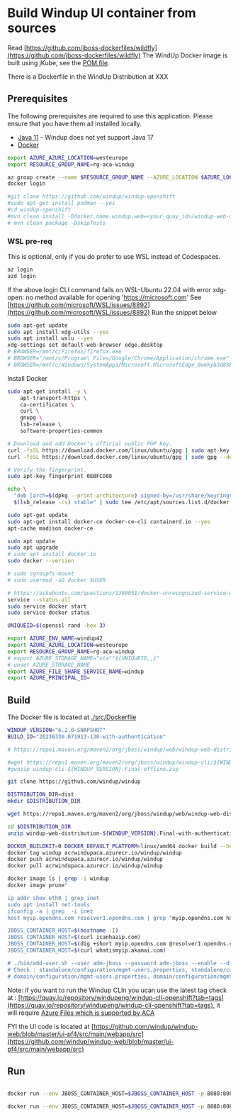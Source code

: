 # Build Windup UI container from sources

Read [https://github.com/jboss-dockerfiles/wildfly](https://github.com/jboss-dockerfiles/wildfly)
The WindUp Docker image is built using jKube, see the [POM file](https://github.com/windup/windup-openshift/blob/master/web/pom.xml#L15).

There is a Dockerfile in the WindUp Distribution at XXX

## Prerequisites

The following prerequisites are required to use this application. Please ensure that you have them all installed locally.

- [Java 11](https://learn.microsoft.com/en-us/java/openjdk/install) - Windup does not yet support Java 17
- [Docker](https://docs.docker.com/get-docker/)


```sh
export AZURE_AZURE_LOCATION=westeurope
export RESOURCE_GROUP_NAME=rg-aca-windup

az group create --name $RESOURCE_GROUP_NAME --AZURE_LOCATION $AZURE_LOCATION
docker login

#git clone https://github.com/windup/windup-openshift
#sudo apt-get install podman --yes
#cd windup-openshift
#mvn clean install -Ddocker.name.windup.web=<your_quay_id>/windup-web-openshift -Ddocker.name.windup.web.executor=<your_quay_id>/windup-web-openshift-messaging-executor
# mvn clean package -DskipTests

```
### WSL pre-req

This is optional, only if you do prefer to use WSL instead of Codespaces.


```sh
az login
azd login
```
If the above login CLI command fails on WSL-Ubuntu 22.04 with error xdg-open: no method available for opening 'https://microsoft.com'
See [https://github.com/microsoft/WSL/issues/8892](https://github.com/microsoft/WSL/issues/8892)
Run the snippet below
```sh
sudo apt-get update
sudo apt install xdg-utils --yes
sudo apt install wslu --yes
xdg-settings set default-web-browser edge.desktop
# BROWSER=/mnt/c/Firefox/firefox.exe
# BROWSER="/mnt/c/Program\ Files/Google/Chrome/Application/chrome.exe"
# BROWSER=/mnt/c/Windows/SystemApps/Microsoft.MicrosoftEdge_8wekyb3d8bbwe
```

Install Docker
```sh
sudo apt-get install -y \
    apt-transport-https \
    ca-certificates \
    curl \
    gnupg \
    lsb-release \
    software-properties-common

# Download and add Docker's official public PGP key.
curl -fsSL https://download.docker.com/linux/ubuntu/gpg | sudo apt-key add -
curl -fsSL https://download.docker.com/linux/ubuntu/gpg | sudo gpg --dearmor -o /usr/share/keyrings/docker-archive-keyring.gpg

# Verify the fingerprint.
sudo apt-key fingerprint 0EBFCD88

echo \
  "deb [arch=$(dpkg --print-architecture) signed-by=/usr/share/keyrings/docker-archive-keyring.gpg] https://download.docker.com/linux/ubuntu \
  $(lsb_release -cs) stable" | sudo tee /etc/apt/sources.list.d/docker.list > /dev/null

sudo apt-get update
sudo apt-get install docker-ce docker-ce-cli containerd.io --yes
apt-cache madison docker-ce

sudo apt update
sudo apt upgrade
# sudo apt install docker.io
sudo docker --version

# sudo cgroupfs-mount
# sudo usermod -aG docker $USER

# https://askubuntu.com/questions/1380051/docker-unrecognized-service-when-installing-cuda
service --status-all
sudo service docker start
sudo service docker status
```

```sh
UNIQUEID=$(openssl rand -hex 3)

export AZURE_ENV_NAME=windup42
export AZURE_AZURE_LOCATION=westeurope
export RESOURCE_GROUP_NAME=rg-aca-windup
# export AZURE_STORAGE_NAME="sta""${UNIQUEID,,}"
# unset AZURE_STORAGE_NAME
export AZURE_FILE_SHARE_SERVICE_NAME=windup
export AZURE_PRINCIPAL_ID=

```

## Build

The Docker file is located at [./src/Dockerfile](./src/Dockerfile)

```sh
WINDUP_VERSION="6.2.0-SNAPSHOT"
BUILD_ID="20230330.071913-130-with-authentication"

# https://repo1.maven.org/maven2/org/jboss/windup/web/windup-web-distribution/6.1.7.Final/windup-web-distribution-6.1.7.Final-with-authentication.zip

#wget https://repo1.maven.org/maven2/org/jboss/windup/windup-cli/${WINDUP_VERSION}.Final/windup-cli-${WINDUP_VERSION}.Final-offline.zip
#gunzip windup-cli-${WINDUP_VERSION}.Final-offline.zip

git clone https://github.com/windup/windup

DISTRIBUTION_DIR=dist
mkdir $DISTRIBUTION_DIR

wget https://repo1.maven.org/maven2/org/jboss/windup/web/windup-web-distribution/${WINDUP_VERSION}.Final/windup-web-distribution-${WINDUP_VERSION}.Final-with-authentication.zip -O $DISTRIBUTION_DIR

cd $DISTRIBUTION_DIR
unzip windup-web-distribution-${WINDUP_VERSION}.Final-with-authentication.zip

DOCKER_BUILDKIT=0 DOCKER_DEFAULT_PLATFORM=linux/amd64 docker build --build-arg --no-cache -t "windup" -f "./src/Dockerfile" .
docker tag windup acrwindupaca.azurecr.io/windup/windup
docker push acrwindupaca.azurecr.io/windup/windup
docker pull acrwindupaca.azurecr.io/windup/windup

docker image ls | grep -i windup
docker image prune"

ip addr show eth0 | grep inet
sudo apt install net-tools
ifconfig -a | grep  -i inet
host myip.opendns.com resolver1.opendns.com | grep "myip.opendns.com has address"

JBOSS_CONTAINER_HOST=$(hostname -I)
JBOSS_CONTAINER_HOST=$(curl icanhazip.com)
JBOSS_CONTAINER_HOST=$(dig +short myip.opendns.com @resolver1.opendns.com)
JBOSS_CONTAINER_HOST=$(curl whatismyip.akamai.com)

# ./bin/add-user.sh --user adm-jboss --password adm-jboss --enable --display-secret
# Check : standalone/configuration/mgmt-users.properties, standalone/configuration/mgmt-groups.properties
# domain/configuration/mgmt-users.properties, domain/configuration/mgmt-groups.properties

```

Note: if you want to run the Windup CLIn you ucan use the latest tag check at : [https://quay.io/repository/windupeng/windup-cli-openshift?tab=tags](https://quay.io/repository/windupeng/windup-cli-openshift?tab=tags), it will require [Azure Files which is supported by ACA](https://learn.microsoft.com/en-us/azure/container-apps/storage-mounts?pivots=azure-cli#azure-files)


FYI the UI code is located at [https://github.com/windup/windup-web/blob/master/ui-pf4/src/main/webapp/src](https://github.com/windup/windup-web/blob/master/ui-pf4/src/main/webapp/src)

## Run


```sh

docker run --env JBOSS_CONTAINER_HOST=$JBOSS_CONTAINER_HOST -p 8080:8080 -p 9990:9990 -p 8042:8042 -p 9993:9993 -p 8443:8443 quay.io/windupeng/windup-web-openshift

docker run --env JBOSS_CONTAINER_HOST=$JBOSS_CONTAINER_HOST -p 8080:8080 -p 9990:9990 -p 8042:8042 -p 9993:9993 -p 8443:8443 windup:latest

```
